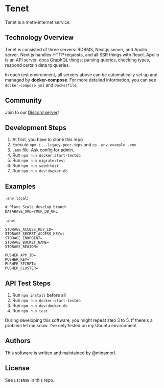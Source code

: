 # Tenet

Tenet is a meta-internet service.

## Technology Overview

Tenet is consisted of three servers: RDBMS, Next.js server, and Apollo server. Next.js handles HTTP requests, and all SSR things with React. Apollo is an API server, does GraphQL things; parsing queries, checking types, respond certain data to queries.

In each test environment, all servers above can be automatically set up and managed by **docker-compose**. For more detailed information, you can see `docker-compose.yml` and `Dockerfile`.

## Community

Join to our [Discord server](https://discord.gg/FFbNc55Hxf)!

## Development Steps

1. At first, you have to clone this repo
2. Execute `npm i --legacy-peer-deps` and `cp .env.example .env`
3. `.env` file. Ask config for admin.
4. Run `npm run docker:start-testdb`
5. Run `npm run migrate:test`
6. Run `npm run seed:test`
7. Run `npm run dev:docker-db` 

## Examples

`.env.local`:

```
# Plane Scale develop branch
DATABASE_URL=YOUR_DB_URL
```

`.env`:
```
STORAGE_ACCESS_KEY_ID=
STORAGE_SECRET_ACCESS_KEY=t
STORAGE_ENDPOINT=
STORAGE_BUCKET_NAME=
STORAGE_REGION=

PUSHER_APP_ID=
PUSHER_KEY=
PUSHER_SECRET=
PUSHER_CLUSTER=
```

## API Test Steps

1. Run `npm install` before all
2. Run `npm run docker:start-testdb`
3. Run `npm run dev:docker-db`
4. Run `npm run test`

During developing this software, you might repeat step 3 to 5. If there's a problem let me know. I've only tested on my Ubuntu environment.

## Authors

This software is written and maintained by @minamorl.

## License

See `LICENSE` in this repo.
